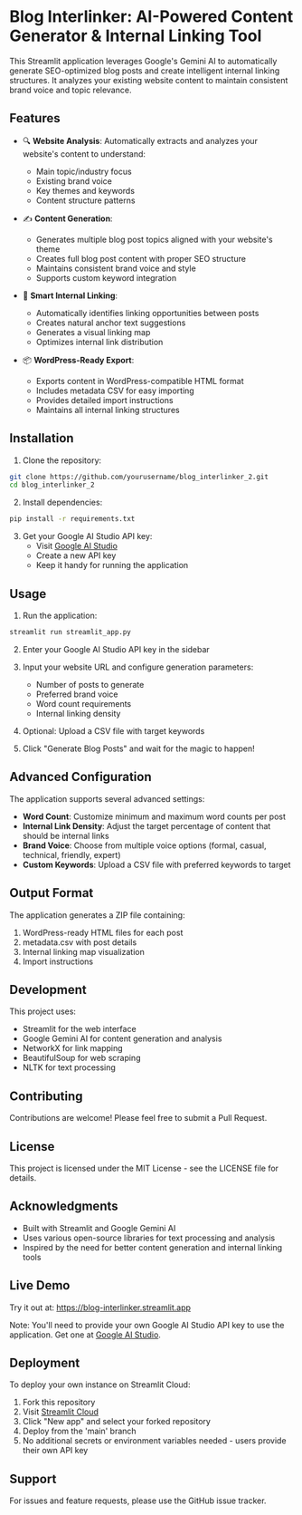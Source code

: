 # Blog Interlinker: AI-Powered Content Generator & Internal Linking Tool

This Streamlit application leverages Google's Gemini AI to automatically generate SEO-optimized blog posts and create intelligent internal linking structures. It analyzes your existing website content to maintain consistent brand voice and topic relevance.

## Features

- 🔍 **Website Analysis**: Automatically extracts and analyzes your website's content to understand:
  - Main topic/industry focus
  - Existing brand voice
  - Key themes and keywords
  - Content structure patterns

- ✍️ **Content Generation**:
  - Generates multiple blog post topics aligned with your website's theme
  - Creates full blog post content with proper SEO structure
  - Maintains consistent brand voice and style
  - Supports custom keyword integration

- 🔗 **Smart Internal Linking**:
  - Automatically identifies linking opportunities between posts
  - Creates natural anchor text suggestions
  - Generates a visual linking map
  - Optimizes internal link distribution

- 📦 **WordPress-Ready Export**:
  - Exports content in WordPress-compatible HTML format
  - Includes metadata CSV for easy importing
  - Provides detailed import instructions
  - Maintains all internal linking structures

## Installation

1. Clone the repository:
```bash
git clone https://github.com/yourusername/blog_interlinker_2.git
cd blog_interlinker_2
```

2. Install dependencies:
```bash
pip install -r requirements.txt
```

3. Get your Google AI Studio API key:
   - Visit [Google AI Studio](https://aistudio.google.com/app/apikey)
   - Create a new API key
   - Keep it handy for running the application

## Usage

1. Run the application:
```bash
streamlit run streamlit_app.py
```

2. Enter your Google AI Studio API key in the sidebar

3. Input your website URL and configure generation parameters:
   - Number of posts to generate
   - Preferred brand voice
   - Word count requirements
   - Internal linking density

4. Optional: Upload a CSV file with target keywords

5. Click "Generate Blog Posts" and wait for the magic to happen!

## Advanced Configuration

The application supports several advanced settings:

- **Word Count**: Customize minimum and maximum word counts per post
- **Internal Link Density**: Adjust the target percentage of content that should be internal links
- **Brand Voice**: Choose from multiple voice options (formal, casual, technical, friendly, expert)
- **Custom Keywords**: Upload a CSV file with preferred keywords to target

## Output Format

The application generates a ZIP file containing:

1. WordPress-ready HTML files for each post
2. metadata.csv with post details
3. Internal linking map visualization
4. Import instructions

## Development

This project uses:
- Streamlit for the web interface
- Google Gemini AI for content generation and analysis
- NetworkX for link mapping
- BeautifulSoup for web scraping
- NLTK for text processing

## Contributing

Contributions are welcome! Please feel free to submit a Pull Request.

## License

This project is licensed under the MIT License - see the LICENSE file for details.

## Acknowledgments

- Built with Streamlit and Google Gemini AI
- Uses various open-source libraries for text processing and analysis
- Inspired by the need for better content generation and internal linking tools

## Live Demo

Try it out at: https://blog-interlinker.streamlit.app

Note: You'll need to provide your own Google AI Studio API key to use the application. Get one at [Google AI Studio](https://aistudio.google.com/app/apikey).

## Deployment

To deploy your own instance on Streamlit Cloud:

1. Fork this repository
2. Visit [Streamlit Cloud](https://share.streamlit.io)
3. Click "New app" and select your forked repository
4. Deploy from the 'main' branch
5. No additional secrets or environment variables needed - users provide their own API key

## Support

For issues and feature requests, please use the GitHub issue tracker.
